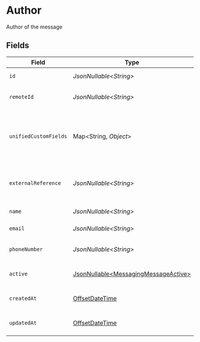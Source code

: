 # Author

Author of the message


## Fields

| Field                                                                                        | Type                                                                                         | Required                                                                                     | Description                                                                                  | Example                                                                                      |
| -------------------------------------------------------------------------------------------- | -------------------------------------------------------------------------------------------- | -------------------------------------------------------------------------------------------- | -------------------------------------------------------------------------------------------- | -------------------------------------------------------------------------------------------- |
| `id`                                                                                         | *JsonNullable\<String>*                                                                      | :heavy_minus_sign:                                                                           | Unique identifier                                                                            | 8187e5da-dc77-475e-9949-af0f1fa4e4e3                                                         |
| `remoteId`                                                                                   | *JsonNullable\<String>*                                                                      | :heavy_minus_sign:                                                                           | Provider's unique identifier                                                                 | 8187e5da-dc77-475e-9949-af0f1fa4e4e3                                                         |
| `unifiedCustomFields`                                                                        | Map\<String, *Object*>                                                                       | :heavy_minus_sign:                                                                           | Custom Unified Fields configured in your StackOne project                                    | {<br/>"my_project_custom_field_1": "REF-1236",<br/>"my_project_custom_field_2": "some other value"<br/>} |
| `externalReference`                                                                          | *JsonNullable\<String>*                                                                      | :heavy_minus_sign:                                                                           | The external ID associated with this user                                                    | al60043                                                                                      |
| `name`                                                                                       | *JsonNullable\<String>*                                                                      | :heavy_minus_sign:                                                                           | The user name                                                                                | John Dew                                                                                     |
| `email`                                                                                      | *JsonNullable\<String>*                                                                      | :heavy_minus_sign:                                                                           | The user email                                                                               | john@dew.com                                                                                 |
| `phoneNumber`                                                                                | *JsonNullable\<String>*                                                                      | :heavy_minus_sign:                                                                           | The user phone number                                                                        | +1234567890                                                                                  |
| `active`                                                                                     | [JsonNullable\<MessagingMessageActive>](../../models/components/MessagingMessageActive.md)   | :heavy_minus_sign:                                                                           | The user active status                                                                       | true                                                                                         |
| `createdAt`                                                                                  | [OffsetDateTime](https://docs.oracle.com/javase/8/docs/api/java/time/OffsetDateTime.html)    | :heavy_minus_sign:                                                                           | The created_at date                                                                          | 2021-01-01T01:01:01.000Z                                                                     |
| `updatedAt`                                                                                  | [OffsetDateTime](https://docs.oracle.com/javase/8/docs/api/java/time/OffsetDateTime.html)    | :heavy_minus_sign:                                                                           | The updated_at date                                                                          | 2021-01-01T01:01:01.000Z                                                                     |